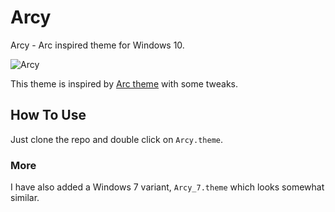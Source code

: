 # Arcy

Arcy - Arc inspired theme for Windows 10.

![Arcy](https://i.imgur.com/C4aLanr.png)

This theme is inspired by [Arc theme](https://github.com/horst3180/arc-theme) with some tweaks.

## How To Use

Just clone the repo and double click on `Arcy.theme`.

### More

I have also added a Windows 7 variant, `Arcy_7.theme` which looks somewhat similar.
